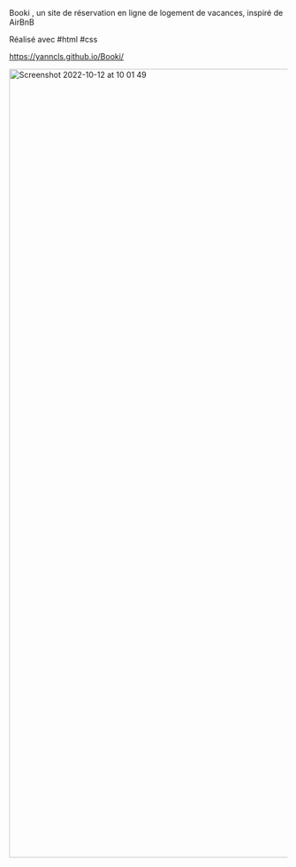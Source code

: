Booki
, un site de réservation en ligne de logement de vacances,
inspiré de AirBnB

Réalisé avec #html #css

https://yanncls.github.io/Booki/

<img width="1425" alt="Screenshot 2022-10-12 at 10 01 49" src="https://user-images.githubusercontent.com/91957898/195287341-13c2af3c-1664-4201-aada-b26c24314eff.png">
